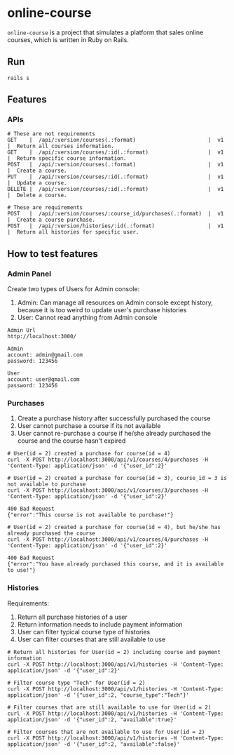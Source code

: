 # online-course

`online-course` is a project that simulates a platform that sales online courses, which is written
in Ruby on Rails.

## Run

```
rails s
```

## Features

### APIs

```
# These are not requirements
GET    |  /api/:version/courses(.:format)                       |  v1  |  Return all courses information.        
GET    |  /api/:version/courses/:id(.:format)                   |  v1  |  Return specific course information.    
POST   |  /api/:version/courses(.:format)                       |  v1  |  Create a course.                       
PUT    |  /api/:version/courses/:id(.:format)                   |  v1  |  Update a course.                       
DELETE |  /api/:version/courses/:id(.:format)                   |  v1  |  Delete a course.    

# These are requirements
POST   |  /api/:version/courses/:course_id/purchases(.:format)  |  v1  |  Create a course purchase.              
POST   |  /api/:version/histories/:id(.:format)                 |  v1  |  Return all histories for specific user.
```

## How to test features

### Admin Panel

Create two types of Users for Admin console:

1. Admin: Can manage all resources on Admin console except history, because it is too weird to update user's purchase histories
1. User: Cannot read anything from Admin console 

```
Admin Url
http://localhost:3000/

Admin 
account: admin@gmail.com
password: 123456

User
account: user@gmail.com
password: 123456
```

### Purchases

1. Create a purchase history after successfully purchased the course
1. User cannot purchase a course if its not available
1. User cannot re-purchase a course if he/she already purchased the course and the course hasn't expired

```
# User(id = 2) created a purchase for course(id = 4)
curl -X POST http://localhost:3000/api/v1/courses/4/purchases -H 'Content-Type: application/json' -d '{"user_id":2}'

# User(id = 2) created a purchase for course(id = 3), course_id = 3 is not available to purchase
curl -X POST http://localhost:3000/api/v1/courses/3/purchases -H 'Content-Type: application/json' -d '{"user_id":2}'

400 Bad Request
{"error":"This course is not available to purchase!"}

# User(id = 2) created a purchase for course(id = 4), but he/she has already purchased the course
curl -X POST http://localhost:3000/api/v1/courses/4/purchases -H 'Content-Type: application/json' -d '{"user_id":2}'

400 Bad Request
{"error":"You have already purchased this course, and it is available to use!"}
```

### Histories

Requirements:

1. Return all purchase histories of a user
1. Return information needs to include payment information
1. User can filter typical course type of histories
1. User can filter courses that are still available to use

```
# Return all histories for User(id = 2) including course and payment information 
curl -X POST http://localhost:3000/api/v1/histories -H 'Content-Type: application/json' -d '{"user_id":2}'

# Filter course type "Tech" for User(id = 2)
curl -X POST http://localhost:3000/api/v1/histories -H 'Content-Type: application/json' -d '{"user_id":2, "course_type":"Tech"}'

# Filter courses that are still available to use for User(id = 2)
curl -X POST http://localhost:3000/api/v1/histories -H 'Content-Type: application/json' -d '{"user_id":2, "available":true}'

# Filter courses that are not available to use for User(id = 2)
curl -X POST http://localhost:3000/api/v1/histories -H 'Content-Type: application/json' -d '{"user_id":2, "available":false}'
```
